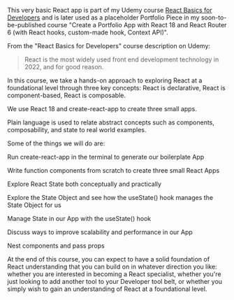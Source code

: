 This very basic React app is part of my Udemy course [React Basics for Developers](https://www.udemy.com/course/react-basics-for-developers/?referralCode=4D7B68443467018C5ED7) and is later used as a placeholder Portfolio Piece in my soon-to-be-published course "Create a Portfolio App with React 18 and React Router 6 (with React hooks, custom-made hook, Context API)".

From the "React Basics for Developers" course description on Udemy:

> React is the most widely used front end development technology in 2022, and for good reason.

In this course, we take a hands-on approach to exploring React at a foundational level through three key concepts: React is declarative, React is component-based, React is composable. 

We use React 18 and create-react-app to create three small apps.

Plain language is used to relate abstract concepts such as components, composability, and state to real world examples.

Some of the things we will do are:

Run create-react-app in the terminal to generate our boilerplate App

Write function components from scratch to create three small React Apps

Explore React State both conceptually and practically

Explore the State Object and see how the useState() hook manages the State Object for us

Manage State in our App with the useState() hook

Discuss ways to improve scalability and performance in our App

Nest components and pass props

At the end of this course, you can expect to have a solid foundation of React understanding that you can build on in whatever direction you like: whether you are interested in becoming a React specialist, whether you're just looking to add another tool to your Developer tool belt, or whether you simply wish to gain an understanding of React at a foundational level.
